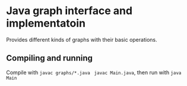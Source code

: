 # Java graph interface and implementatoin

Provides different kinds of graphs with their basic operations.

## Compiling and running

Compile with
  ` javac graphs/*.java `
  ` javac Main.java`,
then run with
  `java Main`
